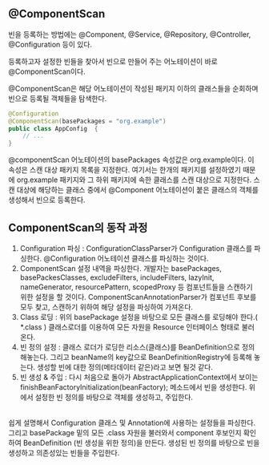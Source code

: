 ## @ComponentScan
빈을 등록하는 방법에는 @Component, @Service, @Repository, @Controller, @Configuration 등이 있다.

등록하고자 설정한 빈들을 찾아서 빈으로 만들어 주는 어노테이션이 바로 @ComponentScan이다.

@ComponentScan은 해당 어노테이션이 작성된 패키지 이하의 클래스들을 순회하며 빈으로 등록될 객체들을 탐색한다.
```java
@Configuration
@ComponentScan(basePackages = "org.example")
public class AppConfig  {
    // ...
}
```
@componentScan 어노테이션의 basePackages 속성값은 org.example이다. 이 속성은 스캔 대상 패키지 목록을 지정한다. 여기서는 한개의 패키지를 설정하였기 때문에 org.example 패키지와 그 하위 패키지에 속한 클래스를 스캔 대상으로 지정한다. 스캔 대상에 해당하는 클래스 중에서 @Component 어노테이션이 붙은 클래스의 객체를 생성해서 빈으로 등록한다.
## ComponentScan의 동작 과정
1. Configuration 파싱 : ConfigurationClassParser가 Configuration 클래스를 파싱한다. @Configuration 어노테이션 클래스를 파싱하는 것이다.
2. ComponentScan 설정 내역을 파싱한다. 개발자는 basePackages, basePackesClasses, excludeFilters, includeFilters, lazyInit, nameGenerator, resourcePattern, scopedProxy 등 컴포넌트들을 스캔하기 위한 설정을 할 것이다. ComponentScanAnnotationParser가 컴포넌트 후보를 모두 찾고, 스캔하기 위하여 해당 설정을 파싱하여 가져온다.
3. Class 로딩 : 위의 basePackage 설정을 바탕으로 모든 클래스를 로딩해야 한다.( *.class ) 클래스로더를 이용하여 모든 자원을 Resource 인터페이스 형태로 불러온다.
4. 빈 정의 설정 : 클래스 로더가 로딩한 리소스(클래스)를 BeanDefinition으로 정의해놓는다. 그리고 beanName의 key값으로 BeanDefinitionRegistry에 등록해 놓는다. 생성할 빈에 대한 정의(메타데이터 같은)라고 보면 될것 같다.
5. 빈 생성 & 주입 : 다시 처음으로 돌아가 AbstractApplicationContext에서 보이는 finishBeanFactoryInitialization(beanFactory); 메소드에서 빈을 생성한다. 위에서 설정한 빈 정의를 바탕으로 객체를 생성하고, 주입한다.
<br>
쉽게 설명해서 Configuration 클래스 및 Annotation에 사용하는 설정들을 파싱한다. 그리고 basePackage 밑의 모든 .class 자원을 불러와서 component 후보인지 확인하여 BeanDefinition (빈 생성을 위한 정의)을 만든다. 생성된 빈 정의를 바탕으로 빈을 생성하고 의존성있는 빈들을 주입한다.
